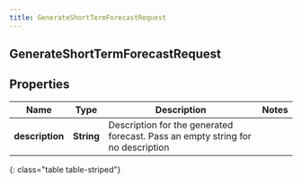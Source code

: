 ```yaml
---
title: GenerateShortTermForecastRequest
---
```

## GenerateShortTermForecastRequest


## Properties

| Name | Type | Description | Notes |
| ------------ | ------------- | ------------- | ------------- |
| **description** | <!----><!---->**String**<!----> | Description for the generated forecast.  Pass an empty string for no description |  |
{: class="table table-striped"}



